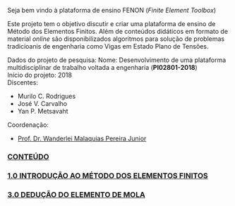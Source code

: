 Seja bem vindo à plataforma de ensino FENON (*Finite Element Toolbox*)

Este projeto tem o objetivo discutir e criar uma plataforma de ensino de Método dos Elementos Finitos. Além de conteúdos didáticos em formato de material *online* são disponibilizados algoritmos para solução de problemas tradicioanis de engenharia como Vigas em Estado Plano de Tensões. 

Dados do projeto de pesquisa:
Nome: 				Desenvolvimento de uma plataforma multidisciplinar de trabalho voltada a engenharia (**PI02801-2018**)  
Início do projeto:  2018  
Discentes:  
- Murilo C. Rodrigues  
- José V. Carvalho  
- Yan P. Metsavaht  

Coordenação:    
- [Prof. Dr. Wanderlei Malaquias Pereira Junior](http://lattes.cnpq.br/2268506213083114)

### [CONTEÚDO]()
### [1.0 INTRODUÇÃO AO MÉTODO DOS ELEMENTOS FINITOS](https://wmpjrufg.github.io/FENON_PLATAFORMA/CAP_10000.html)
### [3.0 DEDUÇÃO DO ELEMENTO DE MOLA](https://wmpjrufg.github.io/FENON_PLATAFORMA/CAP_30000.html)
